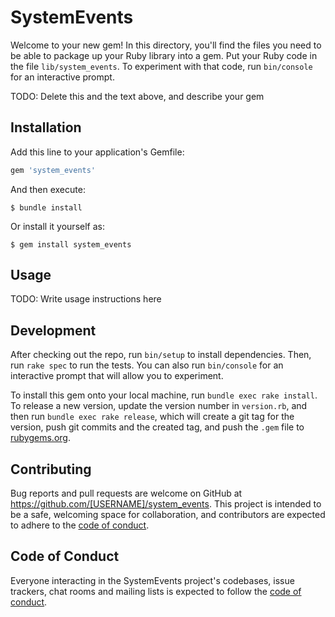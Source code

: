 # SystemEvents

Welcome to your new gem! In this directory, you'll find the files you need to be able to package up your Ruby library into a gem. Put your Ruby code in the file `lib/system_events`. To experiment with that code, run `bin/console` for an interactive prompt.

TODO: Delete this and the text above, and describe your gem

## Installation

Add this line to your application's Gemfile:

```ruby
gem 'system_events'
```

And then execute:

    $ bundle install

Or install it yourself as:

    $ gem install system_events

## Usage

TODO: Write usage instructions here

## Development

After checking out the repo, run `bin/setup` to install dependencies. Then, run `rake spec` to run the tests. You can also run `bin/console` for an interactive prompt that will allow you to experiment.

To install this gem onto your local machine, run `bundle exec rake install`. To release a new version, update the version number in `version.rb`, and then run `bundle exec rake release`, which will create a git tag for the version, push git commits and the created tag, and push the `.gem` file to [rubygems.org](https://rubygems.org).

## Contributing

Bug reports and pull requests are welcome on GitHub at https://github.com/[USERNAME]/system_events. This project is intended to be a safe, welcoming space for collaboration, and contributors are expected to adhere to the [code of conduct](https://github.com/[USERNAME]/system_events/blob/master/CODE_OF_CONDUCT.md).

## Code of Conduct

Everyone interacting in the SystemEvents project's codebases, issue trackers, chat rooms and mailing lists is expected to follow the [code of conduct](https://github.com/[USERNAME]/system_events/blob/master/CODE_OF_CONDUCT.md).
